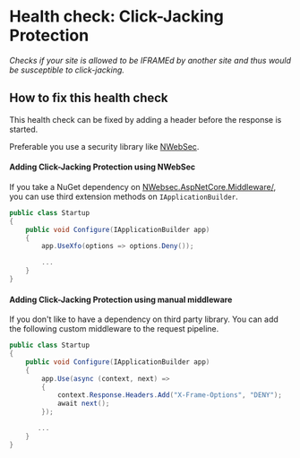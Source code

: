 # Health check: Click-Jacking Protection

_Checks if your site is allowed to be IFRAMEd by another site and thus would be susceptible to click-jacking._

## How to fix this health check
This health check can be fixed by adding a header before the response is started.

Preferable you use a security library like [NWebSec](https://docs.nwebsec.com/).

#### Adding Click-Jacking Protection using NWebSec
If you take a NuGet dependency on [NWebsec.AspNetCore.Middleware/](https://www.nuget.org/packages/NWebsec.AspNetCore.Middleware/), you can use third extension methods on `IApplicationBuilder`.
```cs
public class Startup
{
    public void Configure(IApplicationBuilder app)
    {
        app.UseXfo(options => options.Deny());

        ...
    }
}
```


#### Adding Click-Jacking Protection using manual middleware
If you don't like to have a dependency on third party library. You can add the following custom middleware to the request pipeline.
```cs
public class Startup
{
    public void Configure(IApplicationBuilder app)
    {
        app.Use(async (context, next) =>
        {
            context.Response.Headers.Add("X-Frame-Options", "DENY");
            await next();
        });

       ...
    }
}
```
